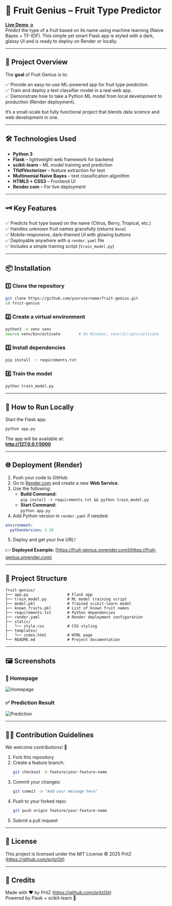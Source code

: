 
# 🍓 Fruit Genius – Fruit Type Predictor

**[Live Demo →](https://fruit-genius.onrender.com)**  
Predict the type of a fruit based on its name using machine learning (Naive Bayes + TF-IDF). This simple yet smart Flask app is styled with a dark, glassy UI and is ready to deploy on Render or locally.

---

## 📖 Project Overview

The **goal** of Fruit Genius is to:  

✅ Provide an easy-to-use ML-powered app for fruit type prediction.  
✅ Train and deploy a text classifier model in a real web app.  
✅ Demonstrate how to take a Python ML model from local development to production (Render deployment).  

It’s a small-scale but fully functional project that blends data science and web development in one.

---

## 🛠️ Technologies Used

- **Python 3**
- **Flask** – lightweight web framework for backend
- **scikit-learn** – ML model training and prediction
- **TfidfVectorizer** – feature extraction for text
- **Multinomial Naive Bayes** – text classification algorithm
- **HTML5 + CSS3** – Frontend UI
- **Render.com** – For live deployment

---

## 🗝️ Key Features

✅ Predicts fruit type based on the name (Citrus, Berry, Tropical, etc.)  
✅ Handles unknown fruit names gracefully (returns `None`)  
✅ Mobile-responsive, dark-themed UI with glowing buttons  
✅ Deployable anywhere with a `render.yaml` file  
✅ Includes a simple training script (`train_model.py`)  

---

## 📦 Installation

### 1️⃣ Clone the repository
```bash
git clone https://github.com/yourusername/fruit-genius.git
cd fruit-genius
```

### 2️⃣ Create a virtual environment
```bash
python3 -m venv venv
source venv/bin/activate        # On Windows: venv\Scripts\activate
```

### 3️⃣ Install dependencies
```bash
pip install -r requirements.txt
```

### 4️⃣ Train the model
```bash
python train_model.py
```

---

## 🚀 How to Run Locally

Start the Flask app:  

```bash
python app.py
```

The app will be available at:  
**http://127.0.0.1:5000**

---

## 🌐 Deployment (Render)

1. Push your code to GitHub.  
2. Go to [Render.com](https://render.com) and create a new **Web Service**.  
3. Use the following:  
   - **Build Command:**  
     `pip install -r requirements.txt && python train_model.py`
   - **Start Command:**  
     `python app.py`
4. Add Python version in `render.yaml` if needed:  
```yaml
environment:
  pythonVersion: 3.10
```
5. Deploy and get your live URL!  

👉 **Deployed Example:** [https://fruit-genius.onrender.com](https://fruit-genius.onrender.com)

---

## 📁 Project Structure

```
fruit-genius/
├── app.py                 # Flask app
├── train_model.py         # ML model training script
├── model.pkl              # Trained scikit-learn model
├── known_fruits.pkl       # List of known fruit names
├── requirements.txt       # Python dependencies
├── render.yaml            # Render deployment configuration
├── static/
│   └── style.css          # CSS styling
├── templates/
│   └── index.html         # HTML page
└── README.md              # Project documentation
```

---

## 🖼️ Screenshots

### 🌟 Homepage
![Homepage](https://via.placeholder.com/800x400.png?text=Fruit+Genius+Homepage)

### ✅ Prediction Result
![Prediction](https://via.placeholder.com/800x400.png?text=Predicted+Fruit+Type)

---

## 👨‍💻 Contribution Guidelines

We welcome contributions! 🚀  

1. Fork this repository  
2. Create a feature branch:  
   ```bash
   git checkout -b feature/your-feature-name
   ```
3. Commit your changes:  
   ```bash
   git commit -m "Add your message here"
   ```
4. Push to your forked repo:  
   ```bash
   git push origin feature/your-feature-name
   ```
5. Submit a pull request

---

## 📜 License

This project is licensed under the MIT License © 2025 PritZ (https://github.com/pritzGit)

---

## 🌟 Credits

Made with ❤️ by PritZ (https://github.com/pritzGit)  
Powered by Flask + scikit-learn 🍍
